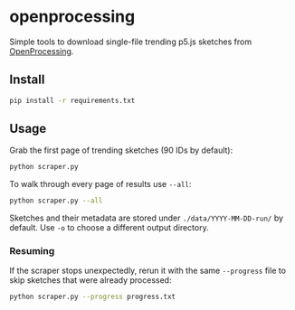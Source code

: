 # openprocessing

Simple tools to download single-file trending p5.js sketches from
[OpenProcessing](https://openprocessing.org).

## Install

```sh
pip install -r requirements.txt
```

## Usage

Grab the first page of trending sketches (90 IDs by default):

```sh
python scraper.py
```

To walk through every page of results use `--all`:

```sh
python scraper.py --all
```

Sketches and their metadata are stored under `./data/YYYY-MM-DD-run/` by
default. Use `-o` to choose a different output directory.

### Resuming

If the scraper stops unexpectedly, rerun it with the same `--progress`
file to skip sketches that were already processed:

```sh
python scraper.py --progress progress.txt
```

